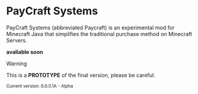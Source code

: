 # PayCraft Systems
PayCraft Systems (abbreviated Paycraft) is an experimental mod for Minecraft Java that simplifies the traditional purchase method on Minecraft Servers.

**avaliable soon**
> [!WARNING]
> This is a **PROTOTYPE** of the final version, please be careful.

<sub>Current version: 0.0.0.1A - Alpha</sub>
